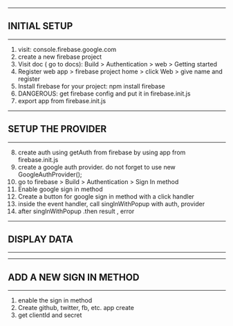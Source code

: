  
-----------------------------
## INITIAL SETUP
-----------------------------
1. visit: console.firebase.google.com 
2. create a new firebase project
3. Visit doc ( go to docs): Build > Authentication > web > Getting started
4. Register web app > firebase project home > click Web > give name and register
5. Install firebase for your project: npm install firebase
6. DANGEROUS: get firebase config and put it in firebase.init.js
7. export app from firebase.init.js 

---------------------------
##  SETUP THE PROVIDER
---------------------------
8. create auth using getAuth from firebase by using app from firebase.init.js
9. create a google auth provider. do not forget to use  new GoogleAuthProvider(); 
10. go to firebase > Build > Authentication > Sign In method 
11. Enable google sign in method 
12. Create a button for google sign in method with a click handler
13. inside the event handler, call singInWithPopup with auth, provider
14. after singInWithPopup .then result , error 

-------------------------------
## DISPLAY DATA
-------------------------------

--------------------------------
 ##   ADD A NEW SIGN IN METHOD
-------------------------------
1. enable the sign in  method
2. Create github, twitter, fb, etc. app create
3. get clientId and secret 
